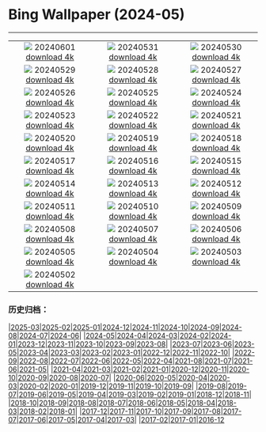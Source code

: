 # Bing Wallpaper (2024-05)
**************
| | | |
| :----: | :----: | :----: |
| ![](https://www.bing.com/th?id=OHR.PrideMonthSF_FR-FR1847983334_1920x1080.jpg) 20240601 [download 4k](https://www.bing.com/th?id=OHR.PrideMonthSF_FR-FR1847983334_UHD.jpg) | ![](https://www.bing.com/th?id=OHR.YorkshireDalesNP_FR-FR1030266814_1920x1080.jpg) 20240531 [download 4k](https://www.bing.com/th?id=OHR.YorkshireDalesNP_FR-FR1030266814_UHD.jpg) | ![](https://www.bing.com/th?id=OHR.Everglades90th_FR-FR1353947188_1920x1080.jpg) 20240530 [download 4k](https://www.bing.com/th?id=OHR.Everglades90th_FR-FR1353947188_UHD.jpg) |
| ![](https://www.bing.com/th?id=OHR.MullOtter_FR-FR1221177605_1920x1080.jpg) 20240529 [download 4k](https://www.bing.com/th?id=OHR.MullOtter_FR-FR1221177605_UHD.jpg) | ![](https://www.bing.com/th?id=OHR.MeteoraMonastery_FR-FR1071148697_1920x1080.jpg) 20240528 [download 4k](https://www.bing.com/th?id=OHR.MeteoraMonastery_FR-FR1071148697_UHD.jpg) | ![](https://www.bing.com/th?id=OHR.Guiana_FR-FR0757423981_1920x1080.jpg) 20240527 [download 4k](https://www.bing.com/th?id=OHR.Guiana_FR-FR0757423981_UHD.jpg) |
| ![](https://www.bing.com/th?id=OHR.MonacoGP_FR-FR9314919538_1920x1080.jpg) 20240526 [download 4k](https://www.bing.com/th?id=OHR.MonacoGP_FR-FR9314919538_UHD.jpg) | ![](https://www.bing.com/th?id=OHR.MoroccoBenhaddou_FR-FR8548629295_1920x1080.jpg) 20240525 [download 4k](https://www.bing.com/th?id=OHR.MoroccoBenhaddou_FR-FR8548629295_UHD.jpg) | ![](https://www.bing.com/th?id=OHR.OrdesaNationalPark_FR-FR8382940670_1920x1080.jpg) 20240524 [download 4k](https://www.bing.com/th?id=OHR.OrdesaNationalPark_FR-FR8382940670_UHD.jpg) |
| ![](https://www.bing.com/th?id=OHR.IndianStarTortoise_FR-FR8197500473_1920x1080.jpg) 20240523 [download 4k](https://www.bing.com/th?id=OHR.IndianStarTortoise_FR-FR8197500473_UHD.jpg) | ![](https://www.bing.com/th?id=OHR.SnowGumTasmania_FR-FR8041530043_1920x1080.jpg) 20240522 [download 4k](https://www.bing.com/th?id=OHR.SnowGumTasmania_FR-FR8041530043_UHD.jpg) | ![](https://www.bing.com/th?id=OHR.MalaysiaTea_FR-FR7897047895_1920x1080.jpg) 20240521 [download 4k](https://www.bing.com/th?id=OHR.MalaysiaTea_FR-FR7897047895_UHD.jpg) |
| ![](https://www.bing.com/th?id=OHR.HoneycombBee_FR-FR7652566648_1920x1080.jpg) 20240520 [download 4k](https://www.bing.com/th?id=OHR.HoneycombBee_FR-FR7652566648_UHD.jpg) | ![](https://www.bing.com/th?id=OHR.VernazzaItaly_FR-FR7493796283_1920x1080.jpg) 20240519 [download 4k](https://www.bing.com/th?id=OHR.VernazzaItaly_FR-FR7493796283_UHD.jpg) | ![](https://www.bing.com/th?id=OHR.MuseumWhale_FR-FR7280247552_1920x1080.jpg) 20240518 [download 4k](https://www.bing.com/th?id=OHR.MuseumWhale_FR-FR7280247552_UHD.jpg) |
| ![](https://www.bing.com/th?id=OHR.TarangireElephants_FR-FR7017565181_1920x1080.jpg) 20240517 [download 4k](https://www.bing.com/th?id=OHR.TarangireElephants_FR-FR7017565181_UHD.jpg) | ![](https://www.bing.com/th?id=OHR.DayOfLight_FR-FR2802585315_1920x1080.jpg) 20240516 [download 4k](https://www.bing.com/th?id=OHR.DayOfLight_FR-FR2802585315_UHD.jpg) | ![](https://www.bing.com/th?id=OHR.BlueCityIndia_FR-FR2415111297_1920x1080.jpg) 20240515 [download 4k](https://www.bing.com/th?id=OHR.BlueCityIndia_FR-FR2415111297_UHD.jpg) |
| ![](https://www.bing.com/th?id=OHR.CarlsbadNP_FR-FR1644664306_1920x1080.jpg) 20240514 [download 4k](https://www.bing.com/th?id=OHR.CarlsbadNP_FR-FR1644664306_UHD.jpg) | ![](https://www.bing.com/th?id=OHR.NamibiaCanyon_FR-FR1473160217_1920x1080.jpg) 20240513 [download 4k](https://www.bing.com/th?id=OHR.NamibiaCanyon_FR-FR1473160217_UHD.jpg) | ![](https://www.bing.com/th?id=OHR.CamargueFlamingos_FR-FR0995673980_1920x1080.jpg) 20240512 [download 4k](https://www.bing.com/th?id=OHR.CamargueFlamingos_FR-FR0995673980_UHD.jpg) |
| ![](https://www.bing.com/th?id=OHR.TexasIndigoBunting_FR-FR9846433348_1920x1080.jpg) 20240511 [download 4k](https://www.bing.com/th?id=OHR.TexasIndigoBunting_FR-FR9846433348_UHD.jpg) | ![](https://www.bing.com/th?id=OHR.MisoolRajaAmpat_FR-FR9641192055_1920x1080.jpg) 20240510 [download 4k](https://www.bing.com/th?id=OHR.MisoolRajaAmpat_FR-FR9641192055_UHD.jpg) | ![](https://www.bing.com/th?id=OHR.EmirganPark_FR-FR7936573020_1920x1080.jpg) 20240509 [download 4k](https://www.bing.com/th?id=OHR.EmirganPark_FR-FR7936573020_UHD.jpg) |
| ![](https://www.bing.com/th?id=OHR.PortMarseille_FR-FR7677158916_1920x1080.jpg) 20240508 [download 4k](https://www.bing.com/th?id=OHR.PortMarseille_FR-FR7677158916_UHD.jpg) | ![](https://www.bing.com/th?id=OHR.LittleDuckling_FR-FR7460969875_1920x1080.jpg) 20240507 [download 4k](https://www.bing.com/th?id=OHR.LittleDuckling_FR-FR7460969875_UHD.jpg) | ![](https://www.bing.com/th?id=OHR.TheRoachesPeakDistrict_FR-FR7206874137_1920x1080.jpg) 20240506 [download 4k](https://www.bing.com/th?id=OHR.TheRoachesPeakDistrict_FR-FR7206874137_UHD.jpg) |
| ![](https://www.bing.com/th?id=OHR.SanMiguelAllende_FR-FR6896201862_1920x1080.jpg) 20240505 [download 4k](https://www.bing.com/th?id=OHR.SanMiguelAllende_FR-FR6896201862_UHD.jpg) | ![](https://www.bing.com/th?id=OHR.JediMonastery_FR-FR5584493492_1920x1080.jpg) 20240504 [download 4k](https://www.bing.com/th?id=OHR.JediMonastery_FR-FR5584493492_UHD.jpg) | ![](https://www.bing.com/th?id=OHR.SonoranSpring_FR-FR5225084633_1920x1080.jpg) 20240503 [download 4k](https://www.bing.com/th?id=OHR.SonoranSpring_FR-FR5225084633_UHD.jpg) |
| ![](https://www.bing.com/th?id=OHR.CratersOfTheMoon_FR-FR1896950585_1920x1080.jpg) 20240502 [download 4k](https://www.bing.com/th?id=OHR.CratersOfTheMoon_FR-FR1896950585_UHD.jpg) |  |  |

### 历史归档：

|[2025-03](/2025-03/2025-03.md)|[2025-02](/2025-02/2025-02.md)|[2025-01](/2025-01/2025-01.md)|[2024-12](/2024-12/2024-12.md)|[2024-11](/2024-11/2024-11.md)|[2024-10](/2024-10/2024-10.md)|[2024-09](/2024-09/2024-09.md)|[2024-08](/2024-08/2024-08.md)|[2024-07](/2024-07/2024-07.md)|[2024-06](/2024-06/2024-06.md)|
|[2024-05](/2024-05/2024-05.md)|[2024-04](/2024-04/2024-04.md)|[2024-03](/2024-03/2024-03.md)|[2024-02](/2024-02/2024-02.md)|[2024-01](/2024-01/2024-01.md)|[2023-12](/2023-12/2023-12.md)|[2023-11](/2023-11/2023-11.md)|[2023-10](/2023-10/2023-10.md)|[2023-09](/2023-09/2023-09.md)|[2023-08](/2023-08/2023-08.md)|
|[2023-07](/2023-07/2023-07.md)|[2023-06](/2023-06/2023-06.md)|[2023-05](/2023-05/2023-05.md)|[2023-04](/2023-04/2023-04.md)|[2023-03](/2023-03/2023-03.md)|[2023-02](/2023-02/2023-02.md)|[2023-01](/2023-01/2023-01.md)|[2022-12](/2022-12/2022-12.md)|[2022-11](/2022-11/2022-11.md)|[2022-10](/2022-10/2022-10.md)|
|[2022-09](/2022-09/2022-09.md)|[2022-08](/2022-08/2022-08.md)|[2022-07](/2022-07/2022-07.md)|[2022-06](/2022-06/2022-06.md)|[2022-05](/2022-05/2022-05.md)|[2022-04](/2022-04/2022-04.md)|[2021-08](/2021-08/2021-08.md)|[2021-07](/2021-07/2021-07.md)|[2021-06](/2021-06/2021-06.md)|[2021-05](/2021-05/2021-05.md)|
|[2021-04](/2021-04/2021-04.md)|[2021-03](/2021-03/2021-03.md)|[2021-02](/2021-02/2021-02.md)|[2021-01](/2021-01/2021-01.md)|[2020-12](/2020-12/2020-12.md)|[2020-11](/2020-11/2020-11.md)|[2020-10](/2020-10/2020-10.md)|[2020-09](/2020-09/2020-09.md)|[2020-08](/2020-08/2020-08.md)|[2020-07](/2020-07/2020-07.md)|
|[2020-06](/2020-06/2020-06.md)|[2020-05](/2020-05/2020-05.md)|[2020-04](/2020-04/2020-04.md)|[2020-03](/2020-03/2020-03.md)|[2020-02](/2020-02/2020-02.md)|[2020-01](/2020-01/2020-01.md)|[2019-12](/2019-12/2019-12.md)|[2019-11](/2019-11/2019-11.md)|[2019-10](/2019-10/2019-10.md)|[2019-09](/2019-09/2019-09.md)|
|[2019-08](/2019-08/2019-08.md)|[2019-07](/2019-07/2019-07.md)|[2019-06](/2019-06/2019-06.md)|[2019-05](/2019-05/2019-05.md)|[2019-04](/2019-04/2019-04.md)|[2019-03](/2019-03/2019-03.md)|[2019-02](/2019-02/2019-02.md)|[2019-01](/2019-01/2019-01.md)|[2018-12](/2018-12/2018-12.md)|[2018-11](/2018-11/2018-11.md)|
|[2018-10](/2018-10/2018-10.md)|[2018-09](/2018-09/2018-09.md)|[2018-08](/2018-08/2018-08.md)|[2018-07](/2018-07/2018-07.md)|[2018-06](/2018-06/2018-06.md)|[2018-05](/2018-05/2018-05.md)|[2018-04](/2018-04/2018-04.md)|[2018-03](/2018-03/2018-03.md)|[2018-02](/2018-02/2018-02.md)|[2018-01](/2018-01/2018-01.md)|
|[2017-12](/2017-12/2017-12.md)|[2017-11](/2017-11/2017-11.md)|[2017-10](/2017-10/2017-10.md)|[2017-09](/2017-09/2017-09.md)|[2017-08](/2017-08/2017-08.md)|[2017-07](/2017-07/2017-07.md)|[2017-06](/2017-06/2017-06.md)|[2017-05](/2017-05/2017-05.md)|[2017-04](/2017-04/2017-04.md)|[2017-03](/2017-03/2017-03.md)|
|[2017-02](/2017-02/2017-02.md)|[2017-01](/2017-01/2017-01.md)|[2016-12](/2016-12/2016-12.md)